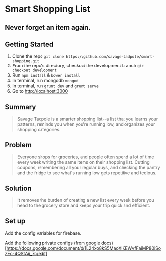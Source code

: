 # Smart Shopping List #
 
## Never forget an item again. ##

## Getting Started ##
1. Clone the repo `git clone https://github.com/savage-tadpole/smart-shopping.git`
2. From the repo's directory, checkout the development branch `git checkout development`
3. Run `npm install` & `bower install`
4. In terminal, run mongodb `mongod`
5. In terminal, run `grunt dev` and `grunt serve`
6. Go to [http://localhost:3000](http://localhost:3000)

## Summary ##
  > Savage Tadpole is a smarter shopping list--a list that you learns your patterns, reminds you when you're running low, and organizes your shopping categories.

## Problem ##
  > Everyone shops for groceries, and people often spend a lot of time every week writing the same items on their shopping list. Cutting coupons, remembering all your regular buys, and checking the pantry and the fridge to see what's running low gets repetitive and tedious.

## Solution ##
  > It removes the burden of creating a new list every week before you head to the grocery store and keeps your trip quick and efficient. 


## Set up

Add the config variables for firebase. 

Add the following private configs (from google docs)[https://docs.google.com/document/d/1L24xo8kS5MaoXiKEWvfFaiMP80iSozEc-4QStAij_7c/edit]

